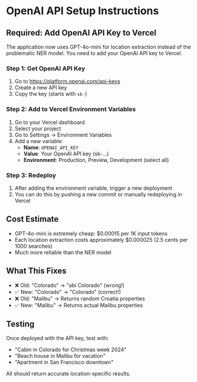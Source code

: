 # OpenAI API Setup Instructions

## Required: Add OpenAI API Key to Vercel

The application now uses GPT-4o-mini for location extraction instead of the problematic NER model. You need to add your OpenAI API key to Vercel.

### Step 1: Get OpenAI API Key
1. Go to https://platform.openai.com/api-keys
2. Create a new API key
3. Copy the key (starts with `sk-`)

### Step 2: Add to Vercel Environment Variables
1. Go to your Vercel dashboard
2. Select your project
3. Go to Settings → Environment Variables
4. Add a new variable:
   - **Name**: `OPENAI_API_KEY`
   - **Value**: Your OpenAI API key (sk-...)
   - **Environment**: Production, Preview, Development (select all)

### Step 3: Redeploy
1. After adding the environment variable, trigger a new deployment
2. You can do this by pushing a new commit or manually redeploying in Vercel

## Cost Estimate
- GPT-4o-mini is extremely cheap: $0.00015 per 1K input tokens
- Each location extraction costs approximately $0.000025 (2.5 cents per 1000 searches)
- Much more reliable than the NER model

## What This Fixes
- ❌ Old: "Colorado" → "abi Colorado" (wrong!)
- ✅ New: "Colorado" → "Colorado" (correct!)
- ❌ Old: "Malibu" → Returns random Croatia properties
- ✅ New: "Malibu" → Returns actual Malibu properties

## Testing
Once deployed with the API key, test with:
- "Cabin in Colorado for Christmas week 2024"
- "Beach house in Malibu for vacation"
- "Apartment in San Francisco downtown"

All should return accurate location-specific results.